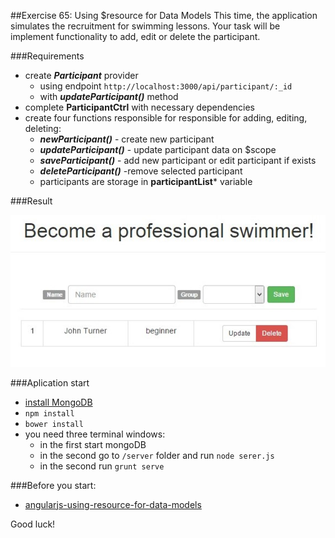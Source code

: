 ##Exercise 65: Using $resource for Data Models
This time, the application simulates the recruitment for swimming lessons. Your task will be implement functionality to add, edit or delete the participant.

###Requirements
* create ***Participant*** provider
    * using endpoint ```http://localhost:3000/api/participant/:_id```
    * with ***updateParticipant()*** method
* complete **ParticipantCtrl** with necessary dependencies
* create four functions responsible for responsible for adding, editing, deleting:
    * ***newParticipant()*** - create new participant
    * ***updateParticipant()*** - update participant data on $scope
    * ***saveParticipant()*** - add new participant or edit participant if exists
    * ***deleteParticipant()*** -remove selected participant
    * participants are storage in **participantList*** variable
     
###Result
    
  ![alt text](app/assets/1.jpg)

###Aplication start
* [install MongoDB](http://docs.mongodb.org/manual/installation/)
* ```npm install```
* ```bower install```
* you need three terminal windows:
    * in the first start mongoDB
    * in the second go to ```/server``` folder and run ```node serer.js```
    * in the second run ```grunt serve```
    

###Before you start:
* [angularjs-using-resource-for-data-models](https://egghead.io/lessons/angularjs-using-resource-for-data-models)

Good luck!
